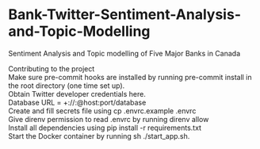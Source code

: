 # Bank-Twitter-Sentiment-Analysis-and-Topic-Modelling
Sentiment Analysis and Topic modelling of Five Major Banks in Canada


Contributing to the project\
Make sure pre-commit hooks are installed by running pre-commit install in the root directory (one time set up).\
Obtain Twitter developer credentials here.\
Database URL = <dialect>+<driver>://<user>:<password>@host:port/database\
Create and fill secrets file using cp .envrc.example .envrc\
Give direnv permission to read .envrc by running direnv allow\
Install all dependencies using pip install -r requirements.txt\
Start the Docker container by running sh ./start_app.sh.

